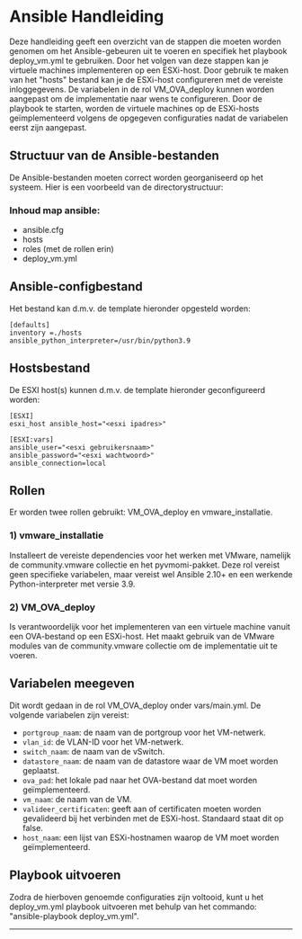 # Ansible Handleiding

Deze handleiding geeft een overzicht van de stappen die moeten worden genomen om het Ansible-gebeuren uit te voeren en specifiek het playbook deploy_vm.yml te gebruiken. Door het volgen van deze stappen kan je virtuele machines implementeren op een ESXi-host. Door gebruik te maken van het "hosts" bestand kan je de ESXi-host configureren met de vereiste inloggegevens. De variabelen in de rol VM_OVA_deploy kunnen worden aangepast om de implementatie naar wens te configureren. Door de playbook te starten, worden de virtuele machines op de ESXi-hosts geïmplementeerd volgens de opgegeven configuraties nadat de variabelen eerst zijn aangepast.

## Structuur van de Ansible-bestanden
De Ansible-bestanden moeten correct worden georganiseerd op het systeem. Hier is een voorbeeld van de directorystructuur:

### Inhoud map ansible:
* ansible.cfg
* hosts
* roles (met de rollen erin)
* deploy_vm.yml

## Ansible-configbestand
Het bestand kan d.m.v. de template hieronder opgesteld worden:
```
[defaults]
inventory =./hosts
ansible_python_interpreter=/usr/bin/python3.9
```
## Hostsbestand
De ESXI host(s) kunnen d.m.v. de template hieronder geconfigureerd worden:
```
[ESXI]
esxi_host ansible_host="<esxi ipadres>"

[ESXI:vars]
ansible_user="<esxi gebruikersnaam>"
ansible_password="<esxi wachtwoord>"
ansible_connection=local
```
## Rollen
Er worden twee rollen gebruikt: VM_OVA_deploy en vmware_installatie.

### 1) vmware_installatie
Installeert de vereiste dependencies voor het werken met VMware, namelijk de community.vmware collectie en het pyvmomi-pakket. Deze rol vereist geen specifieke variabelen, maar vereist wel Ansible 2.10+ en een werkende Python-interpreter met versie 3.9.

### 2) VM_OVA_deploy
Is verantwoordelijk voor het implementeren van een virtuele machine vanuit een OVA-bestand op een ESXi-host. Het maakt gebruik van de VMware modules van de community.vmware collectie om de implementatie uit te voeren. 

## Variabelen meegeven
Dit wordt gedaan in de rol VM_OVA_deploy onder vars/main.yml. De volgende variabelen zijn vereist:

* `portgroup_naam`: de naam van de portgroup voor het VM-netwerk.
* `vlan_id`: de VLAN-ID voor het VM-netwerk.
* `switch_naam`: de naam van de vSwitch.
* `datastore_naam`: de naam van de datastore waar de VM moet worden geplaatst.
* `ova_pad`: het lokale pad naar het OVA-bestand dat moet worden geïmplementeerd.
* `vm_naam`: de naam van de VM.
* `valideer_certificaten`: geeft aan of certificaten moeten worden gevalideerd bij het verbinden met de ESXi-host. Standaard staat dit op false.
* `host_naam`: een lijst van ESXi-hostnamen waarop de VM moet worden geïmplementeerd.

## Playbook uitvoeren
Zodra de hierboven genoemde configuraties zijn voltooid, kunt u het deploy_vm.yml playbook uitvoeren met behulp van het commando: "ansible-playbook deploy_vm.yml".
***
